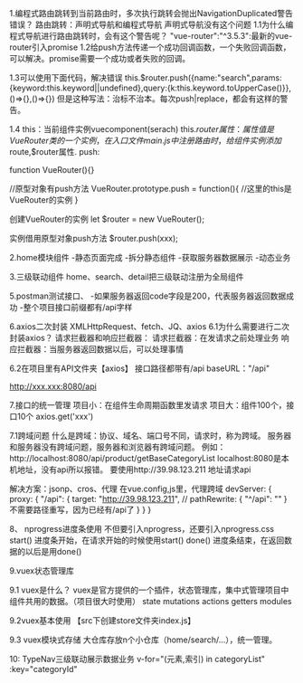 1.编程式路由跳转到当前路由时，多次执行跳转会抛出NavigationDuplicated警告错误？
路由跳转：声明式导航和编程式导航
声明式导航没有这个问题
1.1为什么编程式导航进行路由跳转时，会有这个警告呢？
"vue-router":"^3.5.3":最新的vue-router引入promise
1.2给push方法传递一个成功回调函数，一个失败回调函数，可以解决。promise需要一个成功或者失败的回调。

1.3可以使用下面代码，解决错误
this.$router.push({name:"search",params:{keyword:this.keyword||undefined},query:{k:this.keyword.toUpperCase()}},()=>{},()=>{})
但是这种写法：治标不治本。每次push|replace，都会有这样的警告。

1.4
this：当前组件实例vuecomponent(serach)
this.$router属性：属性值是VueRouter类的一个实例，在入口文件main.js中注册路由时，给组件实例添加$route,$router属性.
push:

function VueRouter(){}

//原型对象有push方法
VueRouter.prototype.push = function(){
    //这里的this是VueRouter的实例
}

创建VueRouter的实例
let $router = new VueRouter();

实例借用原型对象push方法
$router.push(xxx);


2.home模块组件
-静态页面完成
-拆分静态组件
-获取服务器数据展示
-动态业务

3.三级联动组件
home、search、detail把三级联动注册为全局组件

5.postman测试接口、
-如果服务器返回code字段是200，代表服务器返回数据成功
-整个项目接口前缀都有/api字样

6.axios二次封装
XMLHttpRequest、fetch、JQ、axios
6.1为什么需要进行二次封装axios？
请求拦截器和响应拦截器：
请求拦截器：在发请求之前处理业务
响应拦截器：当服务器返回数据以后，可以处理事情

6.2在项目里有API文件夹【axios】
接口路径都带有/api
baseURL："/api"

http://xxx.xxx:8080/api

7.接口的统一管理
项目小：在组件生命周期函数里发请求
项目大：组件100个，接口10个        axios.get('xxx')

7.1跨域问题
什么是跨域：协议、域名、端口号不同，请求时，称为跨域。
服务器和服务器没有跨域问题，服务器和浏览器有跨域问题。
例如：http://localhost:8080/api/product/getBaseCategoryList   localhost:8080是本机地址，没有api所以报错。
要使用http://39.98.123.211 地址请求api

解决方案：jsonp、cros、代理
在vue.config,js里，代理跨域
devServer: {
    proxy: {
        "/api": {
            target: "http://39.98.123.211",
            // pathRewrite: { "^/api": "" }   不需要路径重写，因为已经有/api了
        }
    }
}


8、 nprogress进度条使用
不但要引入nprogress，还要引入nprogress.css
start() 进度条开始，在请求开始的时候使用start() 
done() 进度条结束，在返回数据的以后是用done()

9.vuex状态管理库

9.1 vuex是什么？
vuex是官方提供的一个插件，状态管理库，集中式管理项目中组件共用的数据。（项目很大时使用）
state
mutations
actions
getters
modules

9.2vuex基本使用 【src下创建store文件夹index.js】

9.3 vuex模块式存储
大仓库存放n个小仓库（home/search/...），统一管理。

10: TypeNav三级联动展示数据业务
v-for="(元素,索引) in categoryList"
:key="categoryId"

